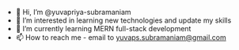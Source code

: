 - 👋 Hi, I’m @yuvapriya-subramaniam
- 👀 I’m interested in learning new technologies and update my skills
- 🌱 I’m currently learning MERN full-stack development
- 📫 How to reach me - email to yuvaps.subramaniam@gmail.com

<!---
yuvapriya-subramaniam/yuvapriya-subramaniam is a ✨ special ✨ repository because its `README.md` (this file) appears on your GitHub profile.
You can click the Preview link to take a look at your changes.
--->
